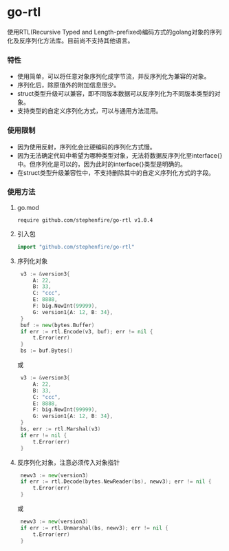 # go-rtl
使用RTL(Recursive Typed and Length-prefixed)编码方式的golang对象的序列化及反序列化方法库。目前尚不支持其他语言。

### 特性

- 使用简单，可以将任意对象序列化成字节流，并反序列化为兼容的对象。
- 序列化后，除原值外的附加信息很少。
- struct类型升级可以兼容，即不同版本数据可以反序列化为不同版本类型的对象。
- 支持类型的自定义序列化方式，可以与通用方法混用。

### 使用限制

- 因为使用反射，序列化会比硬编码的序列化方式慢。
- 因为无法确定代码中希望为哪种类型对象，无法将数据反序列化至interface{}中。但序列化是可以的，因为此时的interface{}类型是明确的。
- 在struct类型升级兼容性中，不支持删除其中的自定义序列化方式的字段。

### 使用方法

1. go.mod

   ```
   require github.com/stephenfire/go-rtl v1.0.4
   ```

2. 引入包

   ```go
   import "github.com/stephenfire/go-rtl"
   ```

3. 序列化对象

   ```go
   	v3 := &version3{
   		A: 22, 
   		B: 33, 
   		C: "ccc", 
   		E: 8888, 
   		F: big.NewInt(99999), 
   		G: version1{A: 12, B: 34},
   	}
   	buf := new(bytes.Buffer)
   	if err := rtl.Encode(v3, buf); err != nil {
   		t.Error(err)
   	}
   	bs := buf.Bytes()
   ```

   或

   ```go
   	v3 := &version3{
   		A: 22,
   		B: 33,
   		C: "ccc",
   		E: 8888,
   		F: big.NewInt(99999),
   		G: version1{A: 12, B: 34},
   	}
   	bs, err := rtl.Marshal(v3)
   	if err != nil {
   		t.Error(err)
   	}
   ```

4. 反序列化对象，注意必须传入对象指针

   ```go
   	newv3 := new(version3)
   	if err := rtl.Decode(bytes.NewReader(bs), newv3); err != nil {
   		t.Error(err)
   	}
   ```
   或
   ```go
   	newv3 := new(version3)
   	if err := rtl.Unmarshal(bs, newv3); err != nil {
   		t.Error(err)
   	}
   ```

